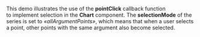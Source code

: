 This demo illustrates the use of&nbsp;the **pointClick** callback function to&nbsp;implement selection in&nbsp;the **Chart** component. The **selectionMode** of&nbsp;the series is&nbsp;set to _&laquo;allArgumentPoints&raquo;_, which means that when a&nbsp;user selects a&nbsp;point, other points with the same argument also become selected.